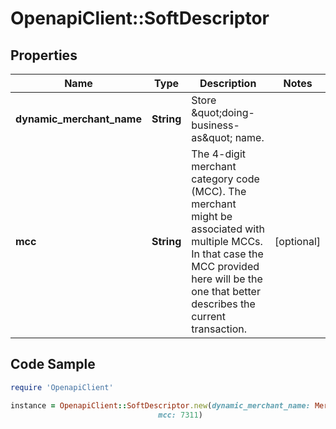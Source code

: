 # OpenapiClient::SoftDescriptor

## Properties

Name | Type | Description | Notes
------------ | ------------- | ------------- | -------------
**dynamic_merchant_name** | **String** | Store \&quot;doing-business-as\&quot; name. | 
**mcc** | **String** | The 4-digit merchant category code (MCC). The merchant might be associated with multiple MCCs. In that case the MCC provided here will be the one that better describes the current transaction. | [optional] 

## Code Sample

```ruby
require 'OpenapiClient'

instance = OpenapiClient::SoftDescriptor.new(dynamic_merchant_name: Merchant XYZ,
                                 mcc: 7311)
```


